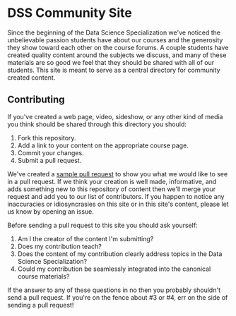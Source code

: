 # DSS Community Site

Since the beginning of the Data Science Specialization we've noticed the unbelievable passion students have about our courses and the generosity they show toward each other on the course forums. A couple students have created quality content around the subjects we discuss, and many of these materials are so good we feel that they should be shared with all of our students. This site is meant to serve as a central directory for community created content.

## Contributing

If you've created a web page, video, sideshow, or any other kind of media you think should be shared through this directory you should:

1. Fork this repository.
2. Add a link to your content on the appropriate course page.
3. Commit your changes. 
4. Submit a pull request.

We've created a [sample pull request](https://github.com/DataScienceSpecialization/DataScienceSpecialization.github.io/pull/1) to show you what we would like to see in a pull request. If we think your creation is well made, informative, and adds something new to this repository of content then we'll merge your request and add you to our list of contributors. If you happen to notice any inaccuracies or idiosyncrasies on this site or in this site's content, please let us know by opening an issue.

Before sending a pull request to this site you should ask yourself:

1. Am I the creator of the content I'm submitting?
2. Does my contribution teach?
3. Does the content of my contribution clearly address topics in the Data Science Specialization?
4. Could my contribution be seamlessly integrated into the canonical course materials?

If the answer to any of these questions in no then you probably shouldn't send a pull request. If you're on the fence about #3 or #4, err on the side of sending a pull request! 
